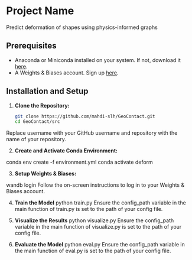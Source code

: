# Project Name

Predict deformation of shapes using physics-informed graphs 

## Prerequisites

- Anaconda or Miniconda installed on your system. If not, download it [here](https://www.anaconda.com/products/individual).
- A Weights & Biases account. Sign up [here](https://wandb.ai/).

## Installation and Setup

1. **Clone the Repository:**
   
   ```sh
   git clone https://github.com/mahdi-slh/GeoContact.git
   cd GeoContact/src
Replace username with your GitHub username and repository with the name of your repository.

2. **Create and Activate Conda Environment:**

conda env create -f environment.yml
conda activate deform

3. **Setup Weights & Biases:**

wandb login
Follow the on-screen instructions to log in to your Weights & Biases account.

4. **Train the Model**
python train.py
Ensure the config_path variable in the main function of train.py is set to the path of your config file.

5. **Visualize the Results**
python visualize.py
Ensure the config_path variable in the main function of visualize.py is set to the path of your config file.

6. **Evaluate the Model**
python eval.py
Ensure the config_path variable in the main function of eval.py is set to the path of your config file.


